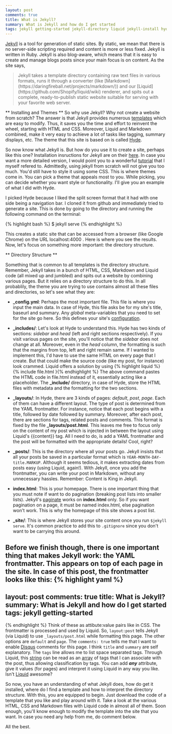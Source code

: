 ```yaml
---
layout: post
comments: true
title: What is Jekyll?
summary: What is Jekyll and how do I get started
tags: jekyll getting-started jekyll-directory liquid jekyll-install hyde yaml-frontmatter
---
```


[Jekyll](https://jekyllrb.com) is a tool for generation of static sites. By static, we mean that there is no server-side scripting required and content is more or less fixed. Jekyll is written in Ruby. Jekyll is also blog-aware, which means that it is easy to create and manage blogs posts since your main focus is on content. As the site says,
<blockquote>Jekyll takes a template directory containing raw text files in various formats, runs it through a converter (like [Markdown](https://daringfireball.net/projects/markdown/)) and our [Liquid](https://github.com/Shopify/liquid/wiki) renderer, and spits out a complete, ready-to-publish static website suitable for serving with your favorite web server.</blockquote>

** Installing and Themes **
So why use Jekyll? Why not create a website from scratch? The answer is that Jekyll provides numerous [templates](https://jekyllthemes.org/) which are easy to modify. Thus, it saves you the time and effort to reinvent the wheel, starting with HTML and CSS. Moreover, Liquid and Markdown combined, make it very easy to achieve a lot of tasks like tagging, summary displays, etc. The theme that this site is based on is called [Hyde](https://github.com/poole/hyde).

So now know what Jekyll is. But how do you use it to create a site, perhaps like this one? Installation insructions for Jekyll are on their [here](http://jekyllrb.com/docs/installation/). In case you want a more detailed version, I would point you to a wonderful [tutorial](https://www.taniarascia.com/make-a-static-website-with-jekyll/) that I myself refered to. Admittedly, using jekyll from scratch will not give you too much. You'd still have to style it using some CSS. This is where themes come in. You can pick a theme that appeals most to you. While picking, you can decide whether you want style or functionality. I'll give you an example of what I did with Hyde.

I picked Hyde because I liked the split screen format that it had with one side being a navigation bar. I cloned it from github and immediately tried to generate a site. This is done by going to the directory and running the following command on the terminal:

{% highlight bash %}
$ jekyll serve
{% endhighlight %}

This creates a static site that can be accessed from a browser (like Google Chrome) on the URL localhost:4000 . Here is where you see the results. Now, let's focus on something more important: the directory structure.

** Directory Structure **

Something that is common to all templates is the directory structure. Remember, Jekyll takes in a bunch of HTML, CSS, Markdown and Liquid code (all mixed up and jumbled) and spits out a website by combining various pages. But it relies on a directory structure to do this. In all probablily, the theme you are trying to use contains almost all these files and directories, so let's see what they are:

* **_config.yml**: Perhaps the most important file. This file is where you input the main data. In case of Hyde, this file asks be for my site's title, baseurl and summary. Any *global* meta-variables that you need to set for the site go here. So this defines your site's [configuration](https://jekyllrb.com/docs/configuration/).

* **_includes/**: Let's look at Hyde to understand this. Hyde has two kinds of sections: *sidebar* and *head* (left and right sections respectively). If you visit various pages on the site, you'll notice that the *sidebar* does not change at all. Moreover, even in the *head* column, the formatting is such that the margins from top, left and right remain same. If I wanted to implement this, I'd have to use the same HTML on every page that I create. But that could make the source code (like my post, for instance) look crammed. Liquid offers a solution by using {% highlight liquid %} \{\% include file.html \}{% endhighlight %} The above command pastes the HTML code in file.html instead of it, essentially acting like a placeholder. The **\_include/** directory, in case of Hyde, store the HTML files with metadata and the formatting for the two sections.

* **_layouts/**: In Hyde, there are 3 kinds of pages: *default*, *post*, *page*. Each of them can have a different layout. The type of post is determined from the YAML frontmatter. For instance, notice that each post begins with a title, followed by date followed by summary. Moreover, after each post, there are sections for tags, related posts and comments. This format is fixed by the file **_layouts/post.html**. This leaves me free to focus only on the content of my post which is injected in between the layout using Liquid's \{\{content\}\} tag. All I need to do, is add a YAML frontmatter and the post will be formatted with the appropriate details! Cool, right?

* **_posts/**: This is the directory where all your posts go. Jekyll insists that all your posts be saved in a particular format which is `YEAR-MONTH-DAY-title.MARKUP`. Although it seems tedious, it makes extracting dates from posts easy (using Liquid, again!). With Jekyll, once you add the frontmatter, you can write your post in Markdown, without any unnecessary hassles. Remember: Content is King in Jekyll.

* **index.html**: This is your homepage. There is one important thing that you must note if want to do pagination (breaking post lists into smaller lists). Jekyll's [paginate](https://jekyllrb.com/docs/pagination/) works on **index.html** only. So if you want pagination on a page, it must be named index.html, else pagination won't work. This is why the homepage of this site shows a post list.

* **_site/**: This is where Jekyll stores your site content once you run `$jekyll serve`. It's common practice to add this to `.gitignore` since you don't want to be carrying this around.

Before we finish though, there is one important thing that makes Jekyll work: the YAML frontmatter. This appears on top of each page in the site. In case of this post, the frontmatter looks like this:
{% highlight yaml %}
---
layout: post
comments: true
title: What is Jekyll?
summary: What is Jekyll and how do I get started
tags: jekyll getting-started
---
{% endhighlight %}
Think of these as attibute:value pairs like in CSS. The frontmatter is processed and used by Liquid. So, `layout:post` tells Jekyll (via Liquid) to use `_layouts/post.html` while formatting this page. The other options are `default` and `page`. The `comments: true` tells me that I want to enable [Disqus](https://www.disqus.com) comments for this page. I think `title` and `summary` are self explanatory. The `tags` line allows me to list space separated tags. Through Liquid, this [string](https://shopify.github.io/liquid/basics/types/#string) can be read as an [array](https://shopify.github.io/liquid/basics/types/#array) of tags that I can associate with the post, thus allowing classification by tags. You can add ***any*** attribute, give it values (for pages) and interpret it using Liquid in any way you like. Isn't [Liquid](https://shopify.github.io/liquid/) awesome?


So now, you have an understanding of what Jekyll does, how do get it installed, where do I find a template and how to interpret the directory structure. With this, you are equipped to begin. Just download the code of a template that you like and play around with it. Take a look at the various HTML, CSS and Markdown files with Liquid code in almost all of them. Soon enough, you'll know enough to modify the template into the site that you want. In case you need any help from me, do comment below.

All the best.
